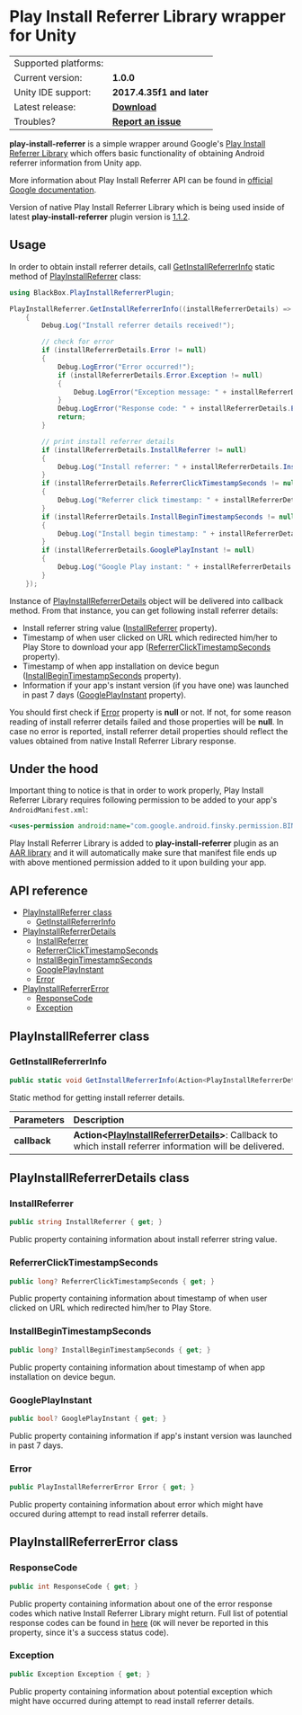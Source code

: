 # Play Install Referrer Library wrapper for Unity

<table align="center">
    <tr>
        <td align="left">Supported platforms:</td>
        <td align="left"><img src="https://images-fe.ssl-images-amazon.com/images/I/21EctgvtXUL.png" width="16"></td>
    </tr>
    <tr>
        <td align="left">Current version:</td>
        <td align="left"><b>1.0.0</b></td>
    </tr>
    <tr>
        <td align="left">Unity IDE support:</td>
        <td align="left"><b>2017.4.35f1 and later</b></td>
    </tr>
    <tr>
        <td align="left">Latest release:</td>
        <td align="left"><a href=../../releases/tag/v1.0.0><b>Download</b></a></td>
    </tr>
    <tr>
        <td align="left">Troubles?</td>
        <td align="left"><a href="../../issues/new"><b>Report an issue</b></a></td>
    </tr>
</table>

**play-install-referrer** is a simple wrapper around Google's [Play Install Referrer Library](https://developer.android.com/google/play/installreferrer/library) which offers basic functionality of obtaining Android referrer information from Unity app.

More information about Play Install Referrer API can be found in [official Google documentation](https://developer.android.com/google/play/installreferrer/igetinstallreferrerservice).

Version of native Play Install Referrer Library which is being used inside of latest **play-install-referrer** plugin version is [1.1.2](https://mvnrepository.com/artifact/com.android.installreferrer/installreferrer/1.1.2).

## Usage

In order to obtain install referrer details, call [GetInstallReferrerInfo](#api-pir-getinstallreferrerinfo) static method of [PlayInstallReferrer](#api-playinstallreferrer) class:

```csharp
using BlackBox.PlayInstallReferrerPlugin;

PlayInstallReferrer.GetInstallReferrerInfo((installReferrerDetails) =>
    {
        Debug.Log("Install referrer details received!");

        // check for error
        if (installReferrerDetails.Error != null)
        {
            Debug.LogError("Error occurred!");
            if (installReferrerDetails.Error.Exception != null)
            {
                Debug.LogError("Exception message: " + installReferrerDetails.Error.Exception.Message);
            }
            Debug.LogError("Response code: " + installReferrerDetails.Error.ResponseCode.ToString());
            return;
        }

        // print install referrer details
        if (installReferrerDetails.InstallReferrer != null)
        {
            Debug.Log("Install referrer: " + installReferrerDetails.InstallReferrer);
        }
        if (installReferrerDetails.ReferrerClickTimestampSeconds != null)
        {
            Debug.Log("Referrer click timestamp: " + installReferrerDetails.ReferrerClickTimestampSeconds);
        }
        if (installReferrerDetails.InstallBeginTimestampSeconds != null)
        {
            Debug.Log("Install begin timestamp: " + installReferrerDetails.InstallBeginTimestampSeconds);
        }
        if (installReferrerDetails.GooglePlayInstant != null)
        {
            Debug.Log("Google Play instant: " + installReferrerDetails.GooglePlayInstant);
        }
    });
```

Instance of [PlayInstallReferrerDetails](#api-playinstallreferrerdetails) object will be delivered into callback method. From that instance, you can get following install referrer details:

- Install referrer string value ([InstallReferrer](#api-pird-installreferrer) property).
- Timestamp of when user clicked on URL which redirected him/her to Play Store to download your app ([ReferrerClickTimestampSeconds](#api-pird-referrerclicktimestampseconds) property).
- Timestamp of when app installation on device begun ([InstallBeginTimestampSeconds](#api-pird-installbegintimestampseconds) property).
- Information if your app's instant version (if you have one) was launched in past 7 days ([GooglePlayInstant](#api-pird-googleplayinstant) property).

You should first check if [Error](#api-pird-error) property is **null** or not. If not, for some reason reading of install referrer details failed and those properties will be **null**. In case no error is reported, install referrer detail properties should reflect the values obtained from native Install Referrer Library response.

## Under the hood

Important thing to notice is that in order to work properly, Play Install Referrer Library requires following permission to be added to your app's `AndroidManifest.xml`:

```xml
<uses-permission android:name="com.google.android.finsky.permission.BIND_GET_INSTALL_REFERRER_SERVICE"/>
```

Play Install Referrer Library is added to **play-install-referrer** plugin as an [AAR library](./Assets/Android/installreferrer-1.1.2.aar) and it will automatically make sure that manifest file ends up with above mentioned permission added to it upon building your app.

## API reference
   * [PlayInstallReferrer class](#api-playinstallreferrer)
      * [GetInstallReferrerInfo](#api-pir-getinstallreferrerinfo)
   * [PlayInstallReferrerDetails](#api-playinstallreferrerdetails)
      * [InstallReferrer](#api-pird-installreferrer)
      * [ReferrerClickTimestampSeconds](#api-pird-referrerclicktimestampseconds)
      * [InstallBeginTimestampSeconds](#api-pird-installbegintimestampseconds)
      * [GooglePlayInstant](#api-pird-googleplayinstant)
      * [Error](#api-pird-error)
   * [PlayInstallReferrerError](#api-playinstallreferrererror)
      * [ResponseCode](#api-pire-responsecode)
      * [Exception](#api-pire-exception)
      
<a id="api-playinstallreferrer"></a>PlayInstallReferrer class
---

### <a id="api-pir-getinstallreferrerinfo"></a>GetInstallReferrerInfo

```csharp
public static void GetInstallReferrerInfo(Action<PlayInstallReferrerDetails> callback)
```

Static method for getting install referrer details.

| Parameters | Description |
| :------------- |:------------- |
| **callback** | **Action\<[PlayInstallReferrerDetails](#api-playinstallreferrerdetails)\>**: Callback to which install referrer information will be delivered. |

<a id="api-playinstallreferrerdetails"></a>PlayInstallReferrerDetails class
---

### <a id="api-pird-installreferrer"></a>InstallReferrer

```csharp
public string InstallReferrer { get; }
```

Public property containing information about install referrer string value.

### <a id="api-pird-referrerclicktimestampseconds"></a>ReferrerClickTimestampSeconds

```csharp
public long? ReferrerClickTimestampSeconds { get; }
```

Public property containing information about timestamp of when user clicked on URL which redirected him/her to Play Store.

### <a id="api-pird-installbegintimestampseconds"></a>InstallBeginTimestampSeconds

```csharp
public long? InstallBeginTimestampSeconds { get; }
```

Public property containing information about timestamp of when app installation on device begun.

### <a id="api-pird-googleplayinstant"></a>GooglePlayInstant

```csharp
public bool? GooglePlayInstant { get; }
```

Public property containing information if app's instant version was launched in past 7 days.

### <a id="api-pird-error"></a>Error

```csharp
public PlayInstallReferrerError Error { get; }
```

Public property containing information about error which might have occured during attempt to read install referrer details.

<a id="api-playinstallreferrererror"></a>PlayInstallReferrerError class
---

### <a id="api-pire-responsecode"></a>ResponseCode

```csharp
public int ResponseCode { get; }
```

Public property containing information about one of the error response codes which native Install Referrer Library might return. Full list of potential response codes can be found in [here](https://developer.android.com/reference/com/android/installreferrer/api/InstallReferrerClient.InstallReferrerResponse) (`OK` will never be reported in this property, since it's a success status code).

### <a id="api-pire-exception"></a>Exception

```csharp
public Exception Exception { get; }
```

Public property containing information about potential exception which might have occurred during attempt to read install referrer details.
